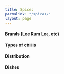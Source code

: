 ```yaml
---
title: Spices
permalink: "/spices/"
layout: page
---
```


#### Brands (Lee Kum Lee, etc)

#### Types of chillis

#### Distribution

#### Dishes